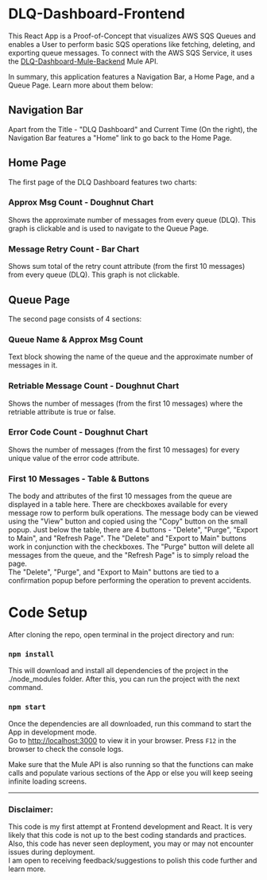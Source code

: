 # DLQ-Dashboard-Frontend

This React App is a Proof-of-Concept that visualizes AWS SQS Queues and enables a User to perform basic SQS operations like fetching, deleting, and exporting queue messages. To connect with the AWS SQS Service, it uses the [DLQ-Dashboard-Mule-Backend](https://github.com/loveleshkalonia/DLQ-Dashboard-Mule-Backend) Mule API.

In summary, this application features a Navigation Bar, a Home Page, and a Queue Page. Learn more about them below:

## Navigation Bar

Apart from the Title - "DLQ Dashboard" and Current Time (On the right), the Navigation Bar features a "Home" link to go back to the Home Page.

## Home Page

The first page of the DLQ Dashboard features two charts:

### Approx Msg Count - Doughnut Chart

Shows the approximate number of messages from every queue (DLQ). This graph is clickable and is used to navigate to the Queue Page.

### Message Retry Count - Bar Chart

Shows sum total of the retry count attribute (from the first 10 messages) from every queue (DLQ). This graph is not clickable.

## Queue Page

The second page consists of 4 sections:

### Queue Name & Approx Msg Count

Text block showing the name of the queue and the approximate number of messages in it.

### Retriable Message Count - Doughnut Chart

Shows the number of messages (from the first 10 messages) where the retriable attribute is true or false.

### Error Code Count - Doughnut Chart

Shows the number of messages (from the first 10 messages) for every unique value of the error code attribute.

### First 10 Messages - Table & Buttons

The body and attributes of the first 10 messages from the queue are displayed in a table here. There are checkboxes available for every message row to perform bulk operations. The message body can be viewed using the "View" button and copied using the "Copy" button on the small popup. Just below the table, there are 4 buttons - "Delete", "Purge", "Export to Main", and "Refresh Page". The "Delete" and "Export to Main" buttons work in conjunction with the checkboxes. The "Purge" button will delete all messages from the queue, and the "Refresh Page" is to simply reload the page.\
The "Delete", "Purge", and "Export to Main" buttons are tied to a confirmation popup before performing the operation to prevent accidents.

# Code Setup

After cloning the repo, open terminal in the project directory and run:

### `npm install`

This will download and install all dependencies of the project in the ./node_modules folder. After this, you can run the project with the next command.

### `npm start`

Once the dependencies are all downloaded, run this command to start the App in development mode.\
Go to [http://localhost:3000](http://localhost:3000) to view it in your browser.
Press `F12` in the browser to check the console logs.

Make sure that the Mule API is also running so that the functions can make calls and populate various sections of the App or else you will keep seeing infinite loading screens.
___

### Disclaimer:

This code is my first attempt at Frontend development and React. It is very likely that this code is not up to the best coding standards and practices. Also, this code has never seen deployment, you may or may not encounter issues during deployment.\
I am open to receiving feedback/suggestions to polish this code further and learn more.